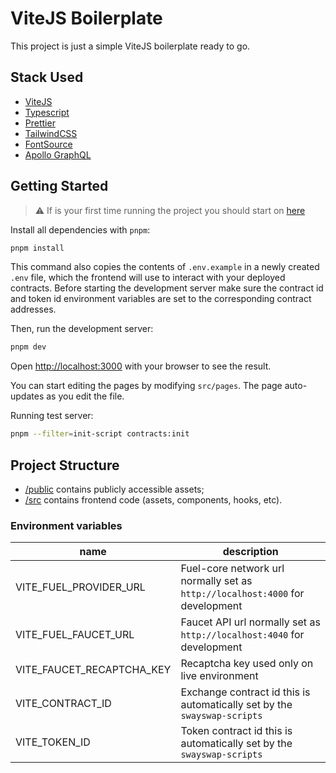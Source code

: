 # ViteJS Boilerplate

This project is just a simple ViteJS boilerplate ready to go.

## Stack Used

- [ViteJS](https://vitejs.dev/)
- [Typescript](https://www.typescriptlang.org/)
- [Prettier](https://prettier.io/)
- [TailwindCSS](https://tailwindcss.com/)
- [FontSource](https://fontsource.org/)
- [Apollo GraphQL](https://www.apollographql.com/)

## Getting Started

> ⚠️ If is your first time running the project you should start on [here](../../docs/GETTING_STARTED.md)

Install all dependencies with `pnpm`:

```sh
pnpm install
```

This command also copies the contents of `.env.example` in a newly created `.env` file, which the frontend will use to interact with your deployed contracts. Before starting the development server make sure the contract id and token id environment variables are set to the corresponding contract addresses.

Then, run the development server:

```sh
pnpm dev
```

Open [http://localhost:3000](http://localhost:3000) with your browser to see the result.

You can start editing the pages by modifying `src/pages`. The page auto-updates as you edit the file.

Running test server:

```sh
pnpm --filter=init-script contracts:init
```

## Project Structure

- [/public](./public/) contains publicly accessible assets;
- [/src](./src/) contains frontend code (assets, components, hooks, etc).

### Environment variables

| name                      | description                                                                   |
| ------------------------- | ----------------------------------------------------------------------------- |
| VITE_FUEL_PROVIDER_URL    | Fuel-core network url normally set as `http://localhost:4000` for development |
| VITE_FUEL_FAUCET_URL      | Faucet API url normally set as `http://localhost:4040` for development        |
| VITE_FAUCET_RECAPTCHA_KEY | Recaptcha key used only on live environment                                   |
| VITE_CONTRACT_ID          | Exchange contract id this is automatically set by the `swayswap-scripts`      |
| VITE_TOKEN_ID             | Token contract id this is automatically set by the `swayswap-scripts`         |
